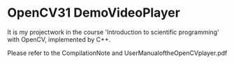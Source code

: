 # OpenCV31 DemoVideoPlayer
It is my projectwork in the course 'Introduction to scientific programming' with OpenCV, implemented by C++.

Please refer to the CompilationNote and UserManualoftheOpenCVplayer.pdf